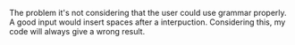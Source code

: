 The problem it's not considering that the user could use grammar properly. A good input would insert spaces after a interpuction. Considering this, my code will always give a wrong result. 